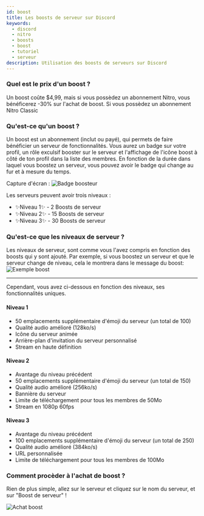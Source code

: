 ```yaml
---
id: boost
title: Les boosts de serveur sur Discord
keywords:
  - discord
  - nitro
  - boosts
  - boost
  - tutoriel
  - serveur
description: Utilisation des boosts de serveurs sur Discord
---
```


### Quel est le prix d'un boost ?
Un boost coûte $4,99, mais si vous possèdez un abonnement Nitro, vous bénéficerez -30% sur l'achat de boost. Si vous possèdez un abonnement Nitro Classic 

### Qu'est-ce qu'un boost ?
Un boost est un abonnement (inclut ou payé), qui permets de faire bénéficier un serveur de fonctionnalités. Vous aurez un badge sur votre profil, un rôle exculsif booster sur le serveur et l'affichage de l'icône boost à côté de ton profil dans la liste des membres. En fonction de la durée dans laquel vous boostez un serveur, vous pouvez avoir le badge qui change au fur et à mesure du temps.

Capture d'écran :
![Badge boosteur](https://i.discord.fr/gkk.png)

Les serveurs peuvent avoir trois niveaux :
* ✨Niveau 1✨ - 2 Boosts de serveur
* ✨Niveau 2✨ - 15 Boosts de serveur
* ✨Niveau 3✨ - 30 Boosts de serveur

### Qu'est-ce que les niveaux de serveur ?
Les niveaux de serveur, sont comme vous l'avez compris en fonction des boosts qui y sont ajouté. Par exemple, si vous boostez un serveur et que le serveur change de niveau, cela le montrera dans le message du boost:
![Exemple boost](https://i.discord.fr/fda.png)

---

Cependant, vous avez ci-dessous en fonction des niveaux, ses fonctionnalités uniques.

#### Niveau 1
* 50 emplacements supplémentaire d'émoji du serveur (un total de 100)
* Qualité audio amélioré (128ko/s)
* Icône du serveur animée
* Arrière-plan d'invitation du serveur personnalisé
* Stream en haute définition

#### Niveau 2
* Avantage du niveau précédent
* 50 emplacements supplémentaire d'émoji du serveur (un total de 150)
* Qualité audio amélioré (256ko/s)
* Bannière du serveur
* Limite de téléchargement pour tous les membres de 50Mo
* Stream en 1080p 60fps

#### Niveau 3
* Avantage du niveau précédent
* 100 emplacements supplémentaire d'émoji du serveur (un total de 250)
* Qualité audio amélioré (384ko/s)
* URL personnalisée
* Limite de téléchargement pour tous les membres de 100Mo

### Comment procèder à l'achat de boost ?
Rien de plus simple, allez sur le serveur et cliquez sur le nom du serveur, et sur "Boost de serveur" !

![Achat boost](https://i.discord.fr/Qel.gif)
